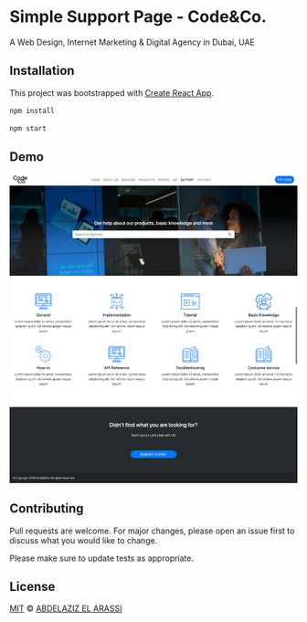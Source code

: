 # Simple Support Page - Code&Co.

A Web Design, Internet Marketing & Digital Agency in Dubai, UAE

## Installation

This project was bootstrapped with [Create React App](https://github.com/facebook/create-react-app).

```bash
npm install
```

```bash
npm start
```

## Demo

![](ScreenShot.png)

## Contributing

Pull requests are welcome. For major changes, please open an issue first to discuss what you would like to change.

Please make sure to update tests as appropriate.

## License

[MIT](https://choosealicense.com/licenses/mit/) © [ABDELAZIZ EL ARASSI](https://www.linkedin.com/in/aelarassi/)
